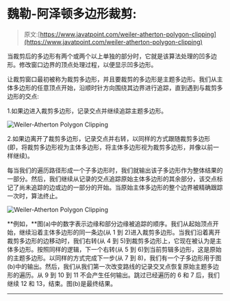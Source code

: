 # 魏勒-阿泽顿多边形裁剪:

> 原文:[https://www.javatpoint.com/weiler-atherton-polygon-clipping](https://www.javatpoint.com/weiler-atherton-polygon-clipping)

当裁剪后的多边形有两个或两个以上单独的部分时，它就是该算法处理的凹多边形。修改窗口边界的顶点处理过程，以便显示凹多边形。

让裁剪窗口最初被称为裁剪多边形，并且要裁剪的多边形是主题多边形。我们从主体多边形的任意顶点开始，沿顺时针方向围绕其边界进行追踪，直到遇到与裁剪多边形的交点:

1.如果边进入裁剪多边形，记录交点并继续追踪主题多边形。

![Weiler-Atherton Polygon Clipping](../Images/6c7fbb340d32146b000a41514702374f.png)

2.如果边离开了裁剪多边形，记录交点并右转，以同样的方式跟随裁剪多边形(即，将裁剪多边形视为主体多边形，将主体多边形视为裁剪多边形，并像以前一样继续)。

每当我们的遍历路径形成一个子多边形时，我们就输出该子多边形作为整体结果的一部分。然后，我们继续从记录的交点追踪原始主体多边形的其余部分，该交点标记了尚未追踪的边或边的一部分的开始。当原始主体多边形的整个边界被精确跟踪一次时，算法终止。

![Weiler-Atherton Polygon Clipping](../Images/fafb6125dc18e2e2d5efd8f448428b49.png)

**例如，**图(a)中的数字表示边缘和部分边缘被追踪的顺序。我们从起始顶点开始，继续沿着主体多边形的同一条边(从 1 到 2)进入裁剪多边形。当我们沿着离开裁剪多边形的边移动时，我们右转(从 4 到 5)到裁剪多边形上，它现在被认为是主体多边形。按照同样的逻辑，下一个右转(从 5 到 6)到当前剪辑多边形，这是原始的主题多边形。以同样的方式完成下一步(从 7 到 8)，我们有一个子多边形用于图(b)中的输出。然后，我们从我们第一次改变路线的记录交叉点恢复原始主题多边形的遍历。从 9 到 10 到 11 不会产生任何输出。跳过已经遍历的 6 和 7 后，我们继续 12 和 13，结束。图(b)是最终结果。

* * *
